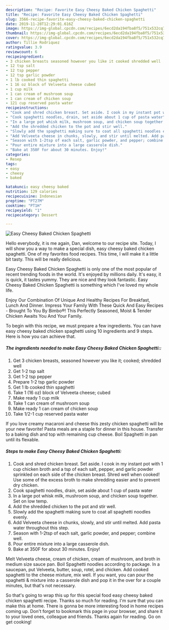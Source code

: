 ```yaml
---
description: "Recipe: Favorite Easy Cheesy Baked Chicken Spaghetti"
title: "Recipe: Favorite Easy Cheesy Baked Chicken Spaghetti"
slug: 3566-recipe-favorite-easy-cheesy-baked-chicken-spaghetti
date: 2019-11-28T12:29:01.616Z
image: https://img-global.cpcdn.com/recipes/6ecd2da194fba8f5/751x532cq70/easy-cheesy-baked-chicken-spaghetti-recipe-main-photo.jpg
thumbnail: https://img-global.cpcdn.com/recipes/6ecd2da194fba8f5/751x532cq70/easy-cheesy-baked-chicken-spaghetti-recipe-main-photo.jpg
cover: https://img-global.cpcdn.com/recipes/6ecd2da194fba8f5/751x532cq70/easy-cheesy-baked-chicken-spaghetti-recipe-main-photo.jpg
author: Tillie Rodriquez
ratingvalue: 3.9
reviewcount: 6
recipeingredient:
- 3 chicken breasts seasoned however you like it cooked shredded well
- 12 tsp salt
- 12 tsp pepper
- 12 tsp garlic powder
- 1 lb cooked thin spaghetti
- 1 16 oz block of Velveeta cheese cubed
- 1 cup milk
- 1 can cream of mushroom soup
- 1 can cream of chicken soup
- 121 cup reserved pasta water
recipeinstructions:
- "Cook and shred chicken breast. Set aside. I cook in my instant pot with 1 cup chicken broth and a tsp of each salt, pepper, and garlic powder sprinkled on each side of the chicken breast. Shred well when cooked! Use some of the excess broth to make shredding easier and to prevent dry chicken."
- "Cook spaghetti noodles, drain, set aside about 1 cup of pasta water"
- "In a large pot whisk milk, mushroom soup, and chicken soup together. Set on low temp."
- "Add the shredded chicken to the pot and stir well."
- "Slowly add the spaghetti making sure to coat all spaghetti noodles evenly."
- "Add Velveeta cheese in chunks, slowly, and stir until melted. Add pasta water throughout this step."
- "Season with 1-2tsp of each salt, garlic powder, and pepper; combine well."
- "Pour entire mixture into a large casserole dish."
- "Bake at 350F for about 30 minutes. Enjoy!"
categories:
- Resep
tags:
- easy
- cheesy
- baked

katakunci: easy cheesy baked
nutrition: 129 calories
recipecuisine: Indonesian
preptime: "PT27M"
cooktime: "PT1H"
recipeyield: "1"
recipecategory: Dessert

---
```



![Easy Cheesy Baked Chicken Spaghetti](https://img-global.cpcdn.com/recipes/6ecd2da194fba8f5/751x532cq70/easy-cheesy-baked-chicken-spaghetti-recipe-main-photo.jpg)

Hello everybody, it is me again, Dan, welcome to our recipe site. Today, I will show you a way to make a special dish, easy cheesy baked chicken spaghetti. One of my favorites food recipes. This time, I will make it a little bit tasty. This will be really delicious.

Easy Cheesy Baked Chicken Spaghetti is only one of the most popular of recent trending foods in the world. It's enjoyed by millions daily. It's easy, it is quick, it tastes yummy. They are nice and they look fantastic. Easy Cheesy Baked Chicken Spaghetti is something which I've loved my whole life.

Enjoy Our Combination Of Unique And Healthy Recipes For Breakfast, Lunch And Dinner. Impress Your Family With These Quick And Easy Recipes - Brought To You By Bimbo®! This Perfectly Seasoned, Moist &amp; Tender Chicken Awaits You And Your Family.


To begin with this recipe, we must prepare a few ingredients. You can have easy cheesy baked chicken spaghetti using 10 ingredients and 9 steps. Here is how you can achieve that.

##### The ingredients needed to make Easy Cheesy Baked Chicken Spaghetti::

1. Get 3 chicken breasts, seasoned however you like it; cooked; shredded well
1. Get 1-2 tsp salt
1. Get 1-2 tsp pepper
1. Prepare 1-2 tsp garlic powder
1. Get 1 lb cooked thin spaghetti
1. Take 1 (16 oz) block of Velveeta cheese; cubed
1. Make ready 1 cup milk
1. Take 1 can cream of mushroom soup
1. Make ready 1 can cream of chicken soup
1. Take 1/2-1 cup reserved pasta water


If you love creamy macaroni and cheese this zesty chicken spaghetti will be your new favorite! Pasta meals are a staple for dinner in this house. Transfer to a baking dish and top with remaining cup cheese. Boil Spaghetti in pan until its flexable. 

##### Steps to make Easy Cheesy Baked Chicken Spaghetti:

1. Cook and shred chicken breast. Set aside. I cook in my instant pot with 1 cup chicken broth and a tsp of each salt, pepper, and garlic powder sprinkled on each side of the chicken breast. Shred well when cooked! Use some of the excess broth to make shredding easier and to prevent dry chicken.
1. Cook spaghetti noodles, drain, set aside about 1 cup of pasta water
1. In a large pot whisk milk, mushroom soup, and chicken soup together. Set on low temp.
1. Add the shredded chicken to the pot and stir well.
1. Slowly add the spaghetti making sure to coat all spaghetti noodles evenly.
1. Add Velveeta cheese in chunks, slowly, and stir until melted. Add pasta water throughout this step.
1. Season with 1-2tsp of each salt, garlic powder, and pepper; combine well.
1. Pour entire mixture into a large casserole dish.
1. Bake at 350F for about 30 minutes. Enjoy!


Melt Velveeta cheese, cream of chicken, cream of mushroom, and broth in medium size sauce pan. Boil Spaghetti noodles according to package. In a saucepan, put Velveeta, butter, soup, rotel, and chicken. Add cooked spaghetti to the cheese mixture, mix well. If you want, you can pour the spaghetti &amp; mixture into a casserole dish and pop it in the over for a couple minutes, but that&#39;s not necessary. 

So that's going to wrap this up for this special food easy cheesy baked chicken spaghetti recipe. Thanks so much for reading. I'm sure that you can make this at home. There is gonna be more interesting food in home recipes coming up. Don't forget to bookmark this page in your browser, and share it to your loved ones, colleague and friends. Thanks again for reading. Go on get cooking!

